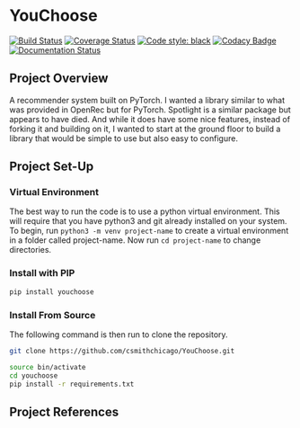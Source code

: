 # YouChoose

[![Build Status](https://travis-ci.org/csmithchicago/YouChoose.svg?branch=master)](https://travis-ci.org/csmithchicago/YouChoose)
[![Coverage Status](https://coveralls.io/repos/github/csmithchicago/YouChoose/badge.svg)](https://coveralls.io/github/csmithchicago/YouChoose)
[![Code style: black](https://img.shields.io/badge/code%20style-black-000000.svg)](https://github.com/python/black)
[![Codacy Badge](https://api.codacy.com/project/badge/Grade/413dbdc41b89490da86758b6dc980d3c)](https://www.codacy.com/app/csmithchicago/YouChoose?utm_source=github.com&utm_medium=referral&utm_content=csmithchicago/YouChoose&utm_campaign=Badge_Grade)
[![Documentation Status](https://readthedocs.org/projects/youchoose/badge/?version=latest)](https://youchoose.readthedocs.io/en/latest/?badge=latest)

## Project Overview

A recommender system built on PyTorch. I wanted a library similar to what was provided
in OpenRec but for PyTorch. Spotlight is a similar package but appears to have died. And
while it does have some nice features, instead of forking it and building on it,
I wanted to start at the ground floor to build a library that would be simple to use but
also easy to configure.

## Project Set-Up

### Virtual Environment

The best way to run the code is to use a python virtual environment. This will require that you have python3 and git already installed on your system. To begin, run `python3 -m venv project-name` to create a virtual environment in a folder called project-name. Now run `cd project-name` to change directories.

### Install with PIP

```sh
pip install youchoose
```

### Install From Source

The following command is then run to clone the repository.

```sh
git clone https://github.com/csmithchicago/YouChoose.git

source bin/activate
cd youchoose
pip install -r requirements.txt
```

## Project References

